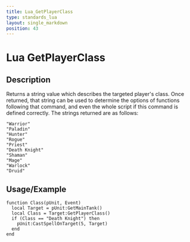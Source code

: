 ```yaml
---
title: Lua_GetPlayerClass
type: standards_lua
layout: single_markdown
position: 43
---
```


# Lua GetPlayerClass

## Description

Returns a string value which describes the targeted player's class. Once returned, that string can be used to determine the options of functions following that command, and even the whole script if this command is defined correctly. The strings returned are as follows:

```
"Warrior"
"Paladin"
"Hunter"
"Rogue"
"Priest"
"Death Knight"
"Shaman"
"Mage"
"Warlock"
"Druid"
```

## Usage/Example

```
function Class(pUnit, Event)
  local Target = pUnit:GetMainTank()
  local Class = Target:GetPlayerClass()
  if (Class == "Death Knight") then
    pUnit:CastSpellOnTarget(5, Target)
  end
end
```
